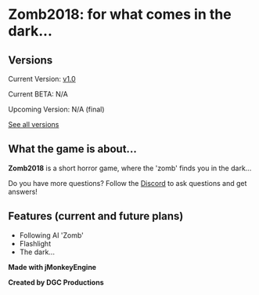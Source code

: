 # **Zomb2018: for what comes in the dark...**

## **Versions**
Current Version: [v1.0](https://github.com/DGCProductions/zomb2018/releases/tag/v1.0)

Current BETA: N/A 

Upcoming Version: N/A (final)

[See all versions](https://github.com/DGCProductions/zomb2018/releases)

## **What the game is about...**

**Zomb2018** is a short horror game, where the 'zomb' finds you in the dark...

Do you have more questions? Follow the [Discord](https://discord.gg/JvyF9Pq) to ask questions and get answers!

## **Features (current and future plans)**
- Following AI 'Zomb'
- Flashlight
- The dark...

 
 **Made with jMonkeyEngine**
 
 **Created by DGC Productions**
